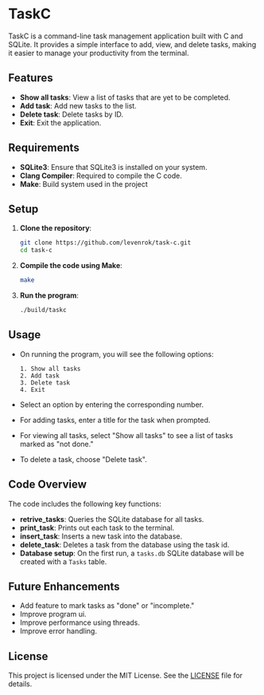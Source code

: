 # TaskC

TaskC is a command-line task management application built with C and SQLite. It provides a simple interface to add, view, and delete tasks, making it easier to manage your productivity from the terminal.

## Features

- **Show all tasks**: View a list of tasks that are yet to be completed.
- **Add task**: Add new tasks to the list.
- **Delete task**: Delete tasks by ID.
- **Exit**: Exit the application.

## Requirements

- **SQLite3**: Ensure that SQLite3 is installed on your system.
- **Clang Compiler**: Required to compile the C code.
- **Make**: Build system used in the project

## Setup

1. **Clone the repository**:
    ```bash
    git clone https://github.com/levenrok/task-c.git
    cd task-c
    ```

2. **Compile the code using Make**:
    ```bash
    make
    ```

3. **Run the program**:
    ```bash
    ./build/taskc
    ```

## Usage

- On running the program, you will see the following options:

    ```
    1. Show all tasks
    2. Add task
    3. Delete task
    4. Exit
    ```

- Select an option by entering the corresponding number.
- For adding tasks, enter a title for the task when prompted.
- For viewing all tasks, select "Show all tasks" to see a list of tasks marked as "not done."
- To delete a task, choose "Delete task".

## Code Overview

The code includes the following key functions:

- **retrive_tasks**: Queries the SQLite database for all tasks.
- **print_task**: Prints out each task to the terminal.
- **insert_task**: Inserts a new task into the database.
- **delete_task**: Deletes a task from the database using the task id.
- **Database setup**: On the first run, a `tasks.db` SQLite database will be created with a `Tasks` table.

## Future Enhancements

- Add feature to mark tasks as "done" or "incomplete."
- Improve program ui.
- Improve performance using threads.
- Improve error handling.

## License

This project is licensed under the MIT License. See the [LICENSE](LICENSE) file for details.
